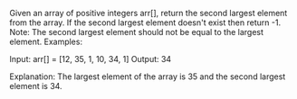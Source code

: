 Given an array of positive integers arr[], return the second largest element from the array. If the second largest element doesn't exist then return -1.
Note: The second largest element should not be equal to the largest element.
Examples:

Input: arr[] = [12, 35, 1, 10, 34, 1]
Output: 34

Explanation: The largest element of the array is 35 and the second largest element is 34.
